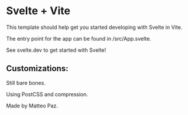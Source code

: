 # Svelte + Vite

This template should help get you started developing with Svelte in Vite.

The entry point for the app can be found in /src/App.svelte.


See svelte.dev to get started with Svelte!

## Customizations:
Still bare bones.

Using PostCSS and compression.

Made by Matteo Paz.

